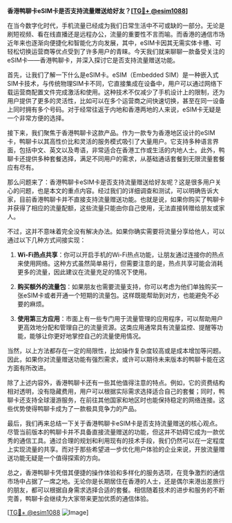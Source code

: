 **香港鸭聊卡eSIM卡是否支持流量赠送给好友？[[TG💪+ @esim1088](https://t.me/s/esim1088)]**

在当今数字化时代，手机流量已经成为我们日常生活中不可或缺的一部分。无论是刷短视频、看在线直播还是远程办公，流量的重要性不言而喻。而香港的通信市场近年来也逐渐向便捷化和智能化方向发展，其中，eSIM卡因其无需实体卡槽、可轻松切换运营商等优点受到了许多用户的青睐。今天我们就来聊聊一款备受关注的eSIM卡——香港鸭聊卡，并深入探讨它是否支持流量赠送功能。

首先，让我们了解一下什么是eSIM卡。eSIM（Embedded SIM）是一种嵌入式SIM卡技术，与传统物理SIM卡不同，它直接集成在设备中，用户可以通过网络下载运营商配置文件完成激活和使用。这种技术不仅减少了手机设计上的限制，还为用户提供了更多的灵活性，比如可以在多个运营商之间快速切换，甚至在同一设备上同时拥有多个号码。对于经常往返于内地和香港两地的人来说，eSIM卡无疑是一个非常方便的选择。

接下来，我们聚焦于香港鸭聊卡这款产品。作为一款专为香港地区设计的eSIM卡，鸭聊卡以其高性价比和灵活的服务模式吸引了大量用户。它支持多种语言界面，包括中文、英文以及粤语，非常适合在香港工作或生活的内地人士。此外，鸭聊卡还提供多种套餐选择，满足不同用户的需求，从基础通话套餐到无限流量套餐应有尽有。

那么问题来了：香港鸭聊卡eSIM卡是否支持流量赠送给好友呢？这是很多用户关心的问题，也是本文的重点内容。经过我们的详细调查和测试，可以明确告诉大家，目前香港鸭聊卡并不直接支持流量赠送功能。也就是说，如果你购买了鸭聊卡并获得了相应的流量配额，这些流量只能由你自己使用，无法直接转赠给朋友或家人。

不过，这并不意味着完全没有解决办法。如果你确实需要将流量分享给他人，可以通过以下几种方式间接实现：

1. **Wi-Fi热点共享**：你可以开启手机的Wi-Fi热点功能，让朋友通过连接你的热点来使用网络。这种方式虽然简单易行，但需要注意的是，热点共享可能会消耗更多的流量，因此建议在流量充足的情况下使用。

2. **购买额外的流量包**：如果朋友也需要流量支持，你可以考虑为他们单独购买一张eSIM卡或者开通一个短期的流量包。这样既能帮助到对方，也能避免不必要的麻烦。

3. **使用第三方应用**：市面上有一些专门用于流量管理的应用程序，可以帮助用户更高效地分配和管理自己的流量资源。这类应用通常具有流量监控、提醒等功能，能够让你更好地掌控自己的流量使用情况。

当然，以上方法都存在一定的局限性，比如操作复杂度较高或是成本增加等问题。因此，如果你对流量赠送功能有强烈需求，或许可以期待未来版本的鸭聊卡能在这方面有所改进。

除了上述内容外，香港鸭聊卡还有一些其他值得注意的特点。例如，它的资费结构相对透明，没有隐藏费用，用户可以根据实际需求选择适合自己的套餐；同时，鸭聊卡还支持全球漫游服务，在前往其他国家和地区时也能保持稳定的网络连接。这些优势使得鸭聊卡成为了一款极具竞争力的产品。

最后，我们再来总结一下关于香港鸭聊卡eSIM卡是否支持流量赠送的核心观点。尽管当前版本的鸭聊卡并不具备直接流量赠送的功能，但这并不妨碍它成为一款优秀的通信工具。通过合理的规划和利用现有的技术手段，我们仍然可以在一定程度上实现流量的共享。而对于那些希望进一步优化用户体验的企业来说，开放流量赠送功能无疑是一个值得探索的方向。

总之，香港鸭聊卡凭借其便捷的操作体验和多样化的服务选项，在竞争激烈的通信市场中占据了一席之地。无论你是长期居住在香港的人士，还是偶尔来港出差旅行的朋友，都可以根据自身需求选择合适的套餐。相信随着技术的进步和服务的不断完善，鸭聊卡会继续为大家带来更加优质的通信体验。

[[TG💪+ @esim1088](https://t.me/s/esim1088) ![Image](https://i.postimg.cc/4NQfJmqS/Snipaste-2025-05-13-00-14-12.png)]